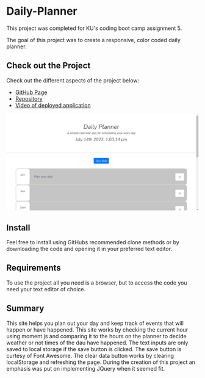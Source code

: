 # Daily-Planner

This project was completed for KU's coding boot camp assignment 5. 

The goal of this project was to create a responsive, color coded daily planner.

## Check out the Project
Check out the different aspects of the project below:

- [GitHub Page](https://johnathanmann.github.io/Daily-Planner/)
- [Repository](https://github.com/johnathanmann/Daily-Planner)
- [Video of deployed application](https://drive.google.com/file/d/1ii_v0yNJdjf6-GYZvWohaS0N2v_hcylY/view)

![Screenshot of JavaScript Quiz start page](./assets/img/planner-screenshot.PNG)

## Install
Feel free to install using GitHubs recommended clone methods or by downloading the code and opening it in your preferred text editor.

## Requirements
To use the project all you need is a browser, but to access the code you need your text editor of choice.

## Summary
This site helps you plan out your day and keep track of events that will happen or have happened. This site works by checking the current hour using moment.js and comparing it to the hours on the planner to decide weather or not times of the dau have happened. The text inputs are only saved to local storage if the save button is clicked. The save button is curtesy of Font Awesome. The clear data button works by clearing localStorage and refreshing the page. During the creation of this project an emphasis was put on implementing JQuery when it seemed fit.
